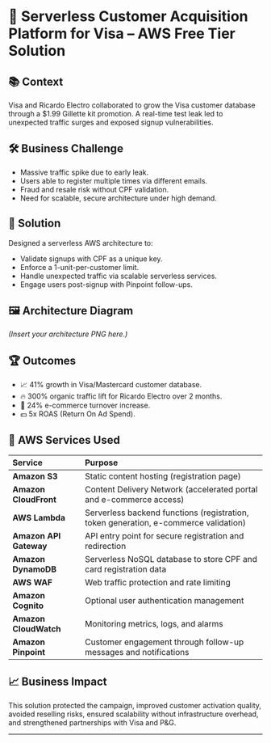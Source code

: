 # 🚀 Serverless Customer Acquisition Platform for Visa – AWS Free Tier Solution

## 📚 Context
Visa and Ricardo Electro collaborated to grow the Visa customer database through a $1.99 Gillette kit promotion. A real-time test leak led to unexpected traffic surges and exposed signup vulnerabilities.

## 🛠️ Business Challenge
- Massive traffic spike due to early leak.
- Users able to register multiple times via different emails.
- Fraud and resale risk without CPF validation.
- Need for scalable, secure architecture under high demand.

## 🚀 Solution
Designed a serverless AWS architecture to:
- Validate signups with CPF as a unique key.
- Enforce a 1-unit-per-customer limit.
- Handle unexpected traffic via scalable serverless services.
- Engage users post-signup with Pinpoint follow-ups.

## 🖼️ Architecture Diagram
*(Insert your architecture PNG here.)*

## 🏆 Outcomes
- 📈 41% growth in Visa/Mastercard customer database.
- 🔥 300% organic traffic lift for Ricardo Electro over 2 months.
- 🛒 24% e-commerce turnover increase.
- 💵 5x ROAS (Return On Ad Spend).

## 🧰 AWS Services Used

| Service | Purpose |
|:---|:---|
| **Amazon S3** | Static content hosting (registration page) |
| **Amazon CloudFront** | Content Delivery Network (accelerated portal and e-commerce access) |
| **AWS Lambda** | Serverless backend functions (registration, token generation, e-commerce validation) |
| **Amazon API Gateway** | API entry point for secure registration and redirection |
| **Amazon DynamoDB** | Serverless NoSQL database to store CPF and card registration data |
| **AWS WAF** | Web traffic protection and rate limiting |
| **Amazon Cognito** | Optional user authentication management |
| **Amazon CloudWatch** | Monitoring metrics, logs, and alarms |
| **Amazon Pinpoint** | Customer engagement through follow-up messages and notifications |

## 📈 Business Impact
This solution protected the campaign, improved customer activation quality, avoided reselling risks, ensured scalability without infrastructure overhead, and strengthened partnerships with Visa and P&G.

---
